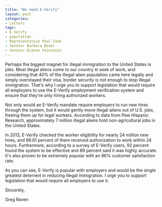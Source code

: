 ```yaml
---
title: "We need E-Verify"
layout: post
categories:
- Letters
tags:
- E-Verify
- population
- Representative Paul Cook
- Senator Barbara Boxer
- Senator Dianne Feinstein
---
```


Perhaps the biggest magnet for illegal immigration to the United States is jobs. Most illegal aliens come to our country in seek of work, and considering that 40% of the illegal-alien population came here legally and simply overstayed their visa, border security is not enough to stop illegal immigration. That's why I urge you to support legislation that would require all employers to use the E-Verify employment verification system and ensure that they're only hiring authorized workers.

Not only would an E-Verify mandate require employers to run new hires through the system, but it would gently move illegal aliens out of U.S. jobs, freeing them up for legal workers. According to data from Pew Hispanic Research, approximately 7 million illegal aliens hold non-agricultural jobs in the United States.

In 2013, E-Verify checked the worker eligibility for nearly 24 million new hires, and 98.81 percent of them received authorization to work within 24 hours. Furthermore, according to a survey of E-Verify users, 92 percent found the system to be effective and 89 percent said it was highly accurate. It's also proven to be extremely popular with an 86% customer satisfaction rate.

As you can see, E-Verify is popular with employers and would be the single greatest deterrent in reducing illegal immigration. I urge you to support legislation that would require all employers to use it.

Sincerely,

Greg Raven